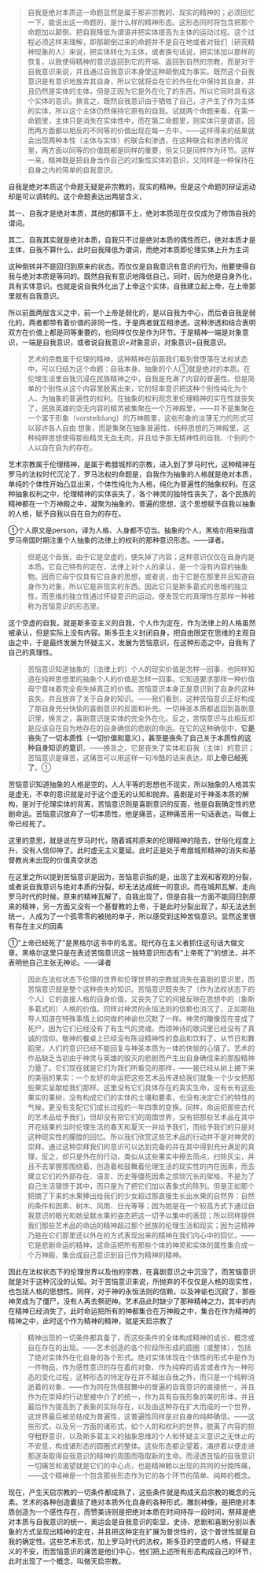 <blockquote data-pid="jhPJEJuU">自我是绝对本质这一命题显然是属于那非宗教的、现实的精神的；必须回忆一下，能说出这一命题的，是什么样的精神形态。这形态同时将包含把那个命题加以颠倒、把自我降低为谓语并把实体提高为主体的运动过程。这个过程必须这样来理解，即那颠倒过来的命题并不是自在地或者对我们〔研究精神现象的人〕来说，把实体转化为主体，或者换句话说，把实体加以那样的恢复，以致使得精神的意识返回到它的开端、返回到自然的宗教，而是对于自我意识来说，并且通过自我意识本身使这种颠倒成为事实。既然这个自我意识是有意识地放弃其自身，所以它就将会在它的外在化中保持其自身，并且仍然是实体的主体，但是正因为它是外在化了的东西，所以它同时具有这个实体的意识。换言之，既然自我意识由于牺牲了自己，才产生了作为主体的实体，所以这个主体仍然保持它原有的自我。试就两个命题来看，在第一命题里，主体只是消失在实体性中，而在第二命题里，则实体只是谓语，因而两方面都以相反的不同等的价值出现在每一方中，——这样得来的结果就会出现两种本性〔主体与实体〕的联合和渗透，在这种联合和渗透的情况里，两方面以同等的价值既都是同样的重要，但又只是同样作为环节。这样一来，精神既是把自身当作自己的对象性实体的意识，又同样是一种保持在自身之内的简单的自我意识。</blockquote><p data-pid="mf3hJZiH">自我是绝对本质这个命题无疑是非宗教的，现实的精神。但是这个命题的辩证运动却是可以调转的。这个命题表达出两层含义，</p><p data-pid="-2Ys3ReO">其一、自我才是绝对本质，其他的都算不上，绝对本质现在仅仅成为了修饰自我的谓词。</p><p data-pid="tXfpG8Jz">其二、自我其实就是绝对本质，自我只不过是绝对本质的偶性而已，绝对本质才是主体，自我不算什么，此时自我降低为谓词，而绝对本质即伦理实体上升为主词</p><p data-pid="mf8whPU1">这种倒转并不是回归到原来的状态，而仅仅是自我意识有意识的行为，他要使得自我与绝对本质是等同的。既然自我有意识地降低自己，同时，因为他是自身外化，具有实体意识。也就是说自我外化出了上帝这个实体，自我建立起上帝，在上帝那里就有自我意识。</p><p data-pid="nWSPK9fO">所以前面两层含义之中，前一个上帝是弱化的，是以自我为中心，而后者自我是弱化的，两者都带有着价值的非同一性，于是两者就互相渗透。这种渗透和结合表明双方在价值上都是同等重要的，也同样仅仅是作为环节。于是精神一端是对象意识，一端是自我意识，或者说自我意识=对象意识，对象意识=自我意识。</p><blockquote data-pid="mIKohcqX">艺术的宗教属于伦理的精神，这种精神在前面我们看到曾堕落在法权状态中，可以归结为这个命题：自我本身、抽象的个人①就是绝对的本质。在伦理生活里自我沉浸在民族精神之中，自我是充满了内容的普遍性。但是简单的个别性从这个内容里脱离出来，它的轻率意识把这种个别性纯化为个人、为抽象的普遍性的权利。在抽象的权利观念里伦理精神的实在性就丧失了，民族英雄的空无内容的精灵被集聚在一个万神殿里，——并不是集聚在一个富于形象（vorstelblung）的万神殿里，这些形象的淡薄无力的形式可以容许各人自由 想象，而是集聚在抽象普遍性、纯粹思想的万神殿里，这种纯粹思想使得那些精灵无血无肉，并且给予那无精神性的自我、个别的个人以自在自为的存在。</blockquote><p data-pid="kcdapAD6">艺术宗教属于伦理精神，是属于希腊城邦的宗教，进入到了罗马时代，这种精神在罗马的法权时代沉沦了，罗马法权的命题是，自我作为抽象的人格就是绝对本质，单纯的个体性开始凸显出来，个体性纯化为人格，纯化为普遍性的抽象权利。在这种抽象权利之中，伦理精神的实体丧失了，各个神灵的独特性丧失了，各个民族的精神都在一个万神殿之中，凝聚为抽象的，普遍的思想，这个思想赋予自我以抽象的人格，赋予自我以自在自为的存在。</p><p data-pid="OCBFgkIW">①个人原文是person，译为人格、人身都不切当。抽象的个人，黑格尔用来指谓罗马帝国时期注重个人抽象的法律上的权利的那种意识形态。——译者。</p><blockquote data-pid="BSoSxf2O">但是这个自我，由于它是空虚的，便失掉了内容；这种意识仅仅在自身内是本质。它自己特有的定在，法律上对个人的承认，是一个没有内容的抽象物。因而它毋宁仅具有它自身的思想，或者说，由于它是在那里并且知道自身作为对象，所以它是非现实的东西。因此它只是斯多葛式的思维的独立性，而思维的独立性通过怀疑意识的运动，便发现它的真理性在那样一种被称为苦恼意识的形态里。</blockquote><p data-pid="ca9QSlBj">这个空虚的自我，就是斯多亚主义的自我，个人作为定在，作为法律上的人格虽然被承认，但是实际上没有内容。斯多亚主义封闭自身，把自由限定在思维的主观自由之中，于是最终发展为怀疑主义，发展为苦恼意识，在这种形态之中，自我有了自己的真理性。</p><blockquote data-pid="mumXfnjD">苦恼意识知道抽象的〔法律上的〕个人的现实价值是怎样一回事，也同样知道在纯粹思想里的抽象个人的价值是怎样一回事。它知道要求那样一种价值毋宁意味着完全丧失掉真正的价值。苦恼意识本身正是意识到了自身的这种丧失，并且放弃了关于自身的知识。——我们看到，这种苦恼意识正好构成了那自身充分快愉的喜剧意识的反面和补充。一切神圣本质都返回到喜剧意识里，换言之，喜剧意识是实体的完全外在化。反之，苦恼意识与此相反却是应该自在自为地存在的自身确信的悲剧的命运。在它的这种确信中，<b>它是丧失了一切本质性〔一切价值和意义〕，甚至是丧失了自己关于本质性的这种自身知识的意识</b>，——换言之，它是丧失了实体和自我〔主体〕的意识；苦恼意识是痛苦，这痛苦可以用这样一句冷酷的话来表达，即<b>上帝已经死了</b>。①</blockquote><p data-pid="UFois-KB">苦恼意识知道抽象的人格是空的，人人平等的思想也不现实，所以抽象的人格其实是虚无，不幸的意识就是对于这个虚无的认知和抛弃。喜剧是对于神圣本质的解构，是对于伦理实体的背离，苦恼意识则是喜剧意识的反面，他是自我确定性的悲剧命运。苦恼意识放弃了一切本质性，他是痛苦，这种痛苦用一句话表达，叫做上帝已经死了。</p><p data-pid="Lu8e7Dd8">这里的意思，就是说在罗马时代，随着城邦原来的伦理精神的隐去，世俗化程度上升，没有人信仰神了。此时虚无主义蔓延。此时正是处于希腊城邦精神的消失和基督教尚未出现的价值真空状态</p><p data-pid="0sVavxmc">在这里之所以提到苦恼意识是因为，苦恼意识指的是，出现了主观和客观的分裂，或者说自我意识与绝对本质的分裂，却无法达成统一的意识。而在城邦瓦解，走向罗马时代的时候，原来的精神瓦解了，自我出现了，但是自我一方面不能回归到原来的精神，另一方面又没有一个基督教的上帝，于是此时分裂出现了，却无法达到统一，人成为了一个孤零零的被抛的单子，所以感受到这种苦恼意识。显然这里很有存在主义的因素</p><p data-pid="URxnCJ_Y">①"上帝已经死了"是黑格尔这书中的名言。现代存在主义者抓住这句话大做文章。黑格尔这里只是在表述苦恼意识这一独特意识形态有"上帝死了"的想法，并不表明他自己主张无神论。——译者</p><blockquote data-pid="TjorBysC">因此在法权状态下伦理的世界和伦理世界的宗教就消失在喜剧的意识里，而苦恼意识就是整个这种丧失的知识。苦恼意识既丧失了〔作为法权状态下的个人〕它的直接人格的自身价值，又丧失了它的间接反映在思想中的〔象斯多葛式的〕人格的价值。同样对神灵的永恒法则的信赖也消沉了，正如那指导人知道在特殊事情上如何做的神谕也沉默了一样。神灵的雕像现在变成了死尸，因为它们已经没有了有生气的灵魂，而颂神诗的歌词里已经没有了真诚的信仰。敬神的餐桌上已经没有陈设精神性的食品和饮料了，从节日和舞蹈里，人们的意识已经不能回复与神圣本质为一体的快愉的心情了。艺术的作品缺乏当初由于神灵与英雄的毁灭的悲剧而产生出自身确信来的那股精神力量了。它们现在就是它们为我们所看见的那样，——是已经从树上摘下来的美丽的果实：一个友好的命运把这些艺术品传递给我们就象一个少女把那些果实呈献给我们那样。这里没有它们具体存在的真实生命，没有长有这些果实的果树，没有构成它们的实体的土壤和要素，也没有决定它们的特性的气候，更没有支配它们成长过程的一年四季的变换。同样，命运把那些古代的艺术品给予我们，但却没有把它们的周围世界，没有把那些艺术品在其中开花结果的当时伦理生活的春天和夏天一并给予我们，而给予我们的只是对这种现实性的朦胧的回忆。所以我们欣赏这些艺术品的行动并不是对神灵的崇拜，通过这种崇拜我们的意识可以达到完备的并在其中得到充分满足的真理，反之，却只是外在的行动，类似从这些果实中擦去雨点，扫除灰尘，并且不去掌握那围绕着、创造着和鼓舞着伦理生活的现实性的内在因素，而去建立它们的外部存在、语言、历史等僵死因素之烦琐冗长的架格，不是为了自己生活寝馈于其中，而只是为了把它们加以表象式的陈列。但是正如那个把摘了下来的水果捧出给我们的少女超过那直接生长出水果的自然界：自然的条件和因素、树木、风雨、日光等等；因为她是在一个较高方式下通过自我意识的眼光和她呈献水果的姿态把这一切予以集中的表现；所以同样提供我们那些艺术品的命运的精神超过那个民族的伦理生活和现实；因为这精神乃是在它们那里还以外在的方式表现出来的精神在我们内心中的回忆，——它是悲剧命运的精神，这命运把所有那些个体的神灵和实体的属性集合成一个万神殿，集合成自己意识到自己作为精神的精神。</blockquote><p data-pid="9_6lsv7D">因此在法权状态下的伦理世界以及他的宗教，在喜剧意识之中沉没了，而苦恼意识就是对于这种沉没的认知。对于苦恼意识来说，所抛弃的不仅仅是人格的现实性，也包括人格的思想性。同样，对于神的永恒法则的信赖，以及神谕也沉寂了，那些神灵成为了僵尸，没有人再去祭祀神。艺术品此时缺少了那种精神之力，其中的内在精神已经消失了，此时命运把所有的神都集合在万神殿之中，集合在作为精神的精神之中，此时这个作为精神的精神，就是天启宗教了</p><blockquote data-pid="KjQ6VEXC">精神出现的一切条件都具备了，而这些条件的全体构成精神的成长、概念或自在存在的出现。——艺术创造的各个阶段所形成的圆圈〔或整体〕，包括了绝对实体外在化自身的各个形式。绝对实体体现在个体性的形式中是作为一件物品，作为感性意识的存在着的对象、作为纯粹的语言或者作为一种形态的变化过程，这种形态的特定存在并不越出自我之外，而只是一个纯粹消逝着的对象，——作为同在热情鼓舞中的普遍的自我意识的直接统一，并且作为在崇拜的行动里被中介了的统一，作为具有自我形象的美的形体，并且最后作为提高到了表象的实际存在，以及由这种存在扩大而成的一个世界，这世界最后被总结成为普遍性，这普遍性同样是对自身的纯粹确信。——这些形式，以及另一方面的诸形式，如个人的和权利的世界，脱离了内容的掠夺粗野意识，以及斯多葛主义的抽象思维的个人和怀疑主义意识之无休止的不安息，构成诸形态的圆圈式的整体。这些形态都企望着，涌挤着以便走进那逐渐取得自我意识的精神的周围而吸取新的生命。而浸透苦恼的自我意识一切痛苦和渴望就是它们的中心点，也是精神赖以出现的共同的分娩阵痛，——这个精神是一个包含那些形态作为它的各个环节的简单、纯粹的概念。</blockquote><p data-pid="o_NSX7F1">现在，产生天启宗教的一切条件都成熟了，这些条件就是构成天启宗教的概念的元素。艺术的各种创造囊括了绝对本质外化自身的各种形式，雕刻神像，是把绝对本质创造为一个感性存在，而赞美诗则是把绝对本质在时间持存一段时间，祭拜是绝对本质与自我意识的统一，奥运会是自我意识的彰显，史诗、悲剧和喜剧分别以表象的方式呈现出精神的定在，并且把这种定在扩展为普世性的，这个普世性就是自我的确定性。这些艺术形式，加上罗马时代的法权，斯多亚的空虚的人格，怀疑主义的不安，而苦恼意识的痛苦是他们中心，他们把上述所有形态构成自己的环节，此时出现了一个概念，叫做天启宗教。</p><p></p>